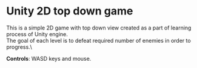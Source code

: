 # Unity 2D top down game
This is a simple 2D game with top down view created as a part of learning process of Unity engine.\
The goal of each level is to defeat required number of enemies in order to progress.\

**Controls**: WASD keys and mouse.
